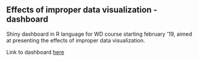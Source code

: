 ## Effects of improper data visualization - dashboard
Shiny dashboard in R language for WD course starting february '19, aimed at presenting the effects of improper data visualization.

Link to dashboard [here](https://tomix.shinyapps.io/WDproj3/)
